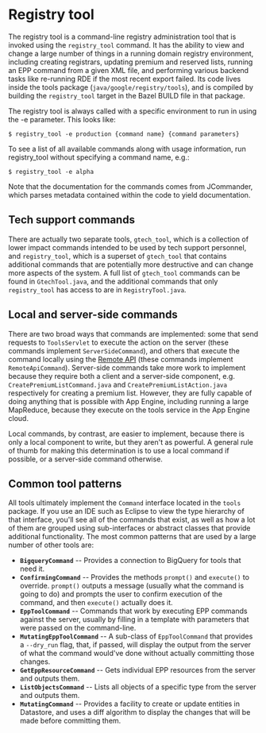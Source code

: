 # Registry tool

The registry tool is a command-line registry administration tool that is invoked
using the `registry_tool` command.  It has the ability to view and change a
large number of things in a running domain registry environment, including
creating registrars, updating premium and reserved lists, running an EPP command
from a given XML file, and performing various backend tasks like re-running RDE
if the most recent export failed.  Its code lives inside the tools package
(`java/google/registry/tools`), and is compiled by building the `registry_tool`
target in the Bazel BUILD file in that package.

The registry tool is always called with a specific environment to run in using
the -e parameter.  This looks like:

    $ registry_tool -e production {command name} {command parameters}

To see a list of all available commands along with usage information, run
registry_tool without specifying a command name, e.g.:

    $ registry_tool -e alpha

Note that the documentation for the commands comes from JCommander, which parses
metadata contained within the code to yield documentation.

## Tech support commands

There are actually two separate tools, `gtech_tool`, which is a collection of
lower impact commands intended to be used by tech support personnel, and
`registry_tool`, which is a superset of `gtech_tool` that contains additional
commands that are potentially more destructive and can change more aspects of
the system.  A full list of `gtech_tool` commands can be found in
`GtechTool.java`, and the additional commands that only `registry_tool` has
access to are in `RegistryTool.java`.

## Local and server-side commands

There are two broad ways that commands are implemented: some that send requests
to `ToolsServlet` to execute the action on the server (these commands implement
`ServerSideCommand`), and others that execute the command locally using the
[Remote API](https://cloud.google.com/appengine/docs/java/tools/remoteapi)
(these commands implement `RemoteApiCommand`).  Server-side commands take more
work to implement because they require both a client and a server-side
component, e.g. `CreatePremiumListCommand.java` and
`CreatePremiumListAction.java` respectively for creating a premium list.
However, they are fully capable of doing anything that is possible with App
Engine, including running a large MapReduce, because they execute on the tools
service in the App Engine cloud.

Local commands, by contrast, are easier to implement, because there is only a
local component to write, but they aren't as powerful.  A general rule of thumb
for making this determination is to use a local command if possible, or a
server-side command otherwise.

## Common tool patterns

All tools ultimately implement the `Command` interface located in the `tools`
package.  If you use an IDE such as Eclipse to view the type hierarchy of that
interface, you'll see all of the commands that exist, as well as how a lot of
them are grouped using sub-interfaces or abstract classes that provide
additional functionality.  The most common patterns that are used by a large
number of other tools are:

* **`BigqueryCommand`** -- Provides a connection to BigQuery for tools that need
  it.
* **`ConfirmingCommand`** -- Provides the methods `prompt()` and `execute()` to
  override.  `prompt()` outputs a message (usually what the command is going to
  do) and prompts the user to confirm execution of the command, and then
  `execute()` actually does it.
* **`EppToolCommand`** -- Commands that work by executing EPP commands against
  the server, usually by filling in a template with parameters that were passed
  on the command-line.
* **`MutatingEppToolCommand`** -- A sub-class of `EppToolCommand` that provides
  a `--dry_run` flag, that, if passed, will display the output from the server
  of what the command would've done without actually committing those changes.
* **`GetEppResourceCommand`** -- Gets individual EPP resources from the server
  and outputs them.
* **`ListObjectsCommand`** -- Lists all objects of a specific type from the
  server and outputs them.
* **`MutatingCommand`** -- Provides a facility to create or update entities in
  Datastore, and uses a diff algorithm to display the changes that will be made
  before committing them.
